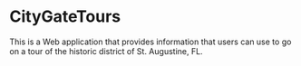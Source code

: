 # CityGateTours

This is a Web application that provides information that users can use to go on a tour of the historic district of St. Augustine, FL.
